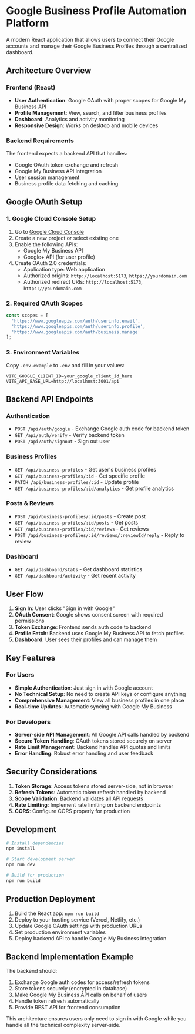 # Google Business Profile Automation Platform

A modern React application that allows users to connect their Google accounts and manage their Google Business Profiles through a centralized dashboard.

## Architecture Overview

### Frontend (React)
- **User Authentication**: Google OAuth with proper scopes for Google My Business API
- **Profile Management**: View, search, and filter business profiles
- **Dashboard**: Analytics and activity monitoring
- **Responsive Design**: Works on desktop and mobile devices

### Backend Requirements
The frontend expects a backend API that handles:
- Google OAuth token exchange and refresh
- Google My Business API integration
- User session management
- Business profile data fetching and caching

## Google OAuth Setup

### 1. Google Cloud Console Setup
1. Go to [Google Cloud Console](https://console.cloud.google.com)
2. Create a new project or select existing one
3. Enable the following APIs:
   - Google My Business API
   - Google+ API (for user profile)
4. Create OAuth 2.0 credentials:
   - Application type: Web application
   - Authorized origins: `http://localhost:5173`, `https://yourdomain.com`
   - Authorized redirect URIs: `http://localhost:5173`, `https://yourdomain.com`

### 2. Required OAuth Scopes
```javascript
const scopes = [
  'https://www.googleapis.com/auth/userinfo.email',
  'https://www.googleapis.com/auth/userinfo.profile', 
  'https://www.googleapis.com/auth/business.manage'
];
```

### 3. Environment Variables
Copy `.env.example` to `.env` and fill in your values:
```env
VITE_GOOGLE_CLIENT_ID=your_google_client_id_here
VITE_API_BASE_URL=http://localhost:3001/api
```

## Backend API Endpoints

### Authentication
- `POST /api/auth/google` - Exchange Google auth code for backend token
- `GET /api/auth/verify` - Verify backend token  
- `POST /api/auth/signout` - Sign out user

### Business Profiles
- `GET /api/business-profiles` - Get user's business profiles
- `GET /api/business-profiles/:id` - Get specific profile
- `PATCH /api/business-profiles/:id` - Update profile
- `GET /api/business-profiles/:id/analytics` - Get profile analytics

### Posts & Reviews
- `POST /api/business-profiles/:id/posts` - Create post
- `GET /api/business-profiles/:id/posts` - Get posts
- `GET /api/business-profiles/:id/reviews` - Get reviews
- `POST /api/business-profiles/:id/reviews/:reviewId/reply` - Reply to review

### Dashboard
- `GET /api/dashboard/stats` - Get dashboard statistics
- `GET /api/dashboard/activity` - Get recent activity

## User Flow

1. **Sign In**: User clicks "Sign in with Google"
2. **OAuth Consent**: Google shows consent screen with required permissions
3. **Token Exchange**: Frontend sends auth code to backend
4. **Profile Fetch**: Backend uses Google My Business API to fetch profiles
5. **Dashboard**: User sees their profiles and can manage them

## Key Features

### For Users
- **Simple Authentication**: Just sign in with Google account
- **No Technical Setup**: No need to create API keys or configure anything
- **Comprehensive Management**: View all business profiles in one place
- **Real-time Updates**: Automatic syncing with Google My Business

### For Developers
- **Server-side API Management**: All Google API calls handled by backend
- **Secure Token Handling**: OAuth tokens stored securely on server
- **Rate Limit Management**: Backend handles API quotas and limits
- **Error Handling**: Robust error handling and user feedback

## Security Considerations

1. **Token Storage**: Access tokens stored server-side, not in browser
2. **Refresh Tokens**: Automatic token refresh handled by backend
3. **Scope Validation**: Backend validates all API requests
4. **Rate Limiting**: Implement rate limiting on backend endpoints
5. **CORS**: Configure CORS properly for production

## Development

```bash
# Install dependencies
npm install

# Start development server
npm run dev

# Build for production  
npm run build
```

## Production Deployment

1. Build the React app: `npm run build`
2. Deploy to your hosting service (Vercel, Netlify, etc.)
3. Update Google OAuth settings with production URLs
4. Set production environment variables
5. Deploy backend API to handle Google My Business integration

## Backend Implementation Example

The backend should:
1. Exchange Google auth codes for access/refresh tokens
2. Store tokens securely (encrypted in database)
3. Make Google My Business API calls on behalf of users
4. Handle token refresh automatically
5. Provide REST API for frontend consumption

This architecture ensures users only need to sign in with Google while you handle all the technical complexity server-side.